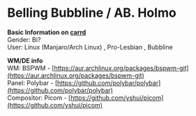 # Belling Bubbline / AB. Holmo

**Basic Information on [carrd](https://lengoccuong.carrd.co)** <br>
Gender: Bi? <br>
User: Linux (Manjaro/Arch Linux) , Pro-Lesbian , Bubbline <br> 

**WM/DE info** <br>
WM: BSPWM - [https://aur.archlinux.org/packages/bspwm-git](https://aur.archlinux.org/packages/bspwm-git) <br>
Panel: Polybar - [https://github.com/polybar/polybar](https://github.com/polybar/polybar) <br>
Compositor: Picom - [https://github.com/yshui/picom](https://github.com/yshui/picom) <br>
